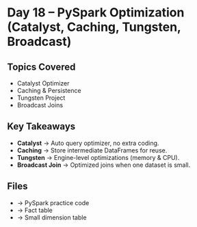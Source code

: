 # Day 18 – PySpark Optimization (Catalyst, Caching, Tungsten, Broadcast)

## Topics Covered
- Catalyst Optimizer
- Caching & Persistence
- Tungsten Project
- Broadcast Joins

## Key Takeaways
- **Catalyst** → Auto query optimizer, no extra coding.
- **Caching** → Store intermediate DataFrames for reuse.
- **Tungsten** → Engine-level optimizations (memory & CPU).
- **Broadcast Join** → Optimized joins when one dataset is small.

## Files
-  → PySpark practice code
-  → Fact table
-  → Small dimension table

